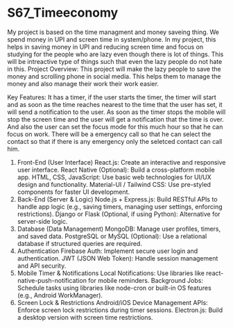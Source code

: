 # S67_Timeeconomy

My project is based on the time managment and money saveing thing. We spend money in UPI and screen time in system/phone. In my project, this helps in saving money in UPI and reducing screen time and focus on studying for the people who are lazy even though there is lot of things.
This will be intreactive type of things such that even the lazy people do not hate in this.
Project Overview: This project will make the lazy people to save the money and scrolling phone in social media. This helps them to manage the money and also manage their work their work easier.

Key Features: It has a timer, if the user starts the timer, the timer will start and as soon as the time reaches nearest to the time that the user has set, it will send a notification to the user. As soon as the timer stops the mobile will stop the screen time and the user will get a notification that the time is over. And also the user can set the focus mode for this much hour so that he can focus on work. There will be a emergency call so that he can select the contact so that if there is any emergency only the seletced contact can call him.

1. Front-End (User Interface)
React.js: Create an interactive and responsive user interface.
React Native (Optional): Build a cross-platform mobile app.
HTML, CSS, JavaScript: Use basic web technologies for UI/UX design and functionality.
Material-UI / Tailwind CSS: Use pre-styled components for faster UI development.
2. Back-End (Server & Logic)
Node.js + Express.js: Build RESTful APIs to handle app logic (e.g., saving timers, managing user settings, enforcing restrictions).
Django or Flask (Optional, if using Python): Alternative for server-side logic.
3. Database (Data Management)
MongoDB: Manage user profiles, timers, and saved data.
PostgreSQL or MySQL (Optional): Use a relational database if structured queries are required.
4. Authentication
Firebase Auth: Implement secure user login and authentication.
JWT (JSON Web Token): Handle session management and API security.
5. Mobile Timer & Notifications
Local Notifications: Use libraries like react-native-push-notification for mobile reminders.
Background Jobs: Schedule tasks using libraries like node-cron or built-in OS features (e.g., Android WorkManager).
6. Screen Lock & Restrictions
Android/iOS Device Management APIs: Enforce screen lock restrictions during timer sessions.
Electron.js: Build a desktop version with screen time restrictions.
